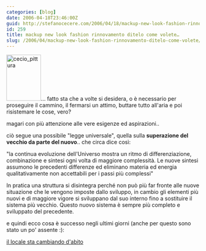 ```yaml
---
categories: [blog]
date: 2006-04-18T23:46:00Z
guid: http://stefanocecere.com/2006/04/18/mackup-new-look-fashion-rinnovamento-ditelo-come-volete/
id: 259
title: mackup new look fashion rinnovamento ditelo come volete…
slug: /2006/04/mackup-new-look-fashion-rinnovamento-ditelo-come-volete/
---
```


[<img src="http://stefanocecere.com/wp-content/uploads/sites/3/2006/04/cecio_pittura.jpg" alt="cecio_pittura" width="90" height="120" class="alignleft size-full wp-image-5490" />](http://www.ilfannullone.it/new/il-locale-fannullone-sta-cambiando-labito/64/)… fatto sta che a volte si desidera, o è necessario per proseguire il cammino, il fermarsi un attimo, buttare tutto all'aria e poi risistemare le cose, vero?
  
magari con più attenzione alle vere esigenze ed aspirazioni..

ciò segue una possibile "legge universale", quella sulla **superazione del vecchio da parte del nuovo**.. che circa dice così:
  
"la continua evoluzione dell'Universo mostra un ritmo di differenziazione, combinazione e sintesi ogni volta di maggiore complessità. Le nuove sintesi assumono le precedenti differenze ed eliminano materia ed energia qualitativamente non accettabili per i passi più complessi"
  
In pratica una struttura si disintegra perché non può più far fronte alle nuove situazione che le vengono imposte dallo sviluppo, in cambio gli elementi più nuovi e di maggiore vigore si sviluppano dal suo interno fino a sostituire il sistema più vecchio. Questo nuovo sistema è sempre più completo e sviluppato del precedente.

e quindi ecco cosa è successo negli ultimi giorni (anche per questo sono stato un po' assente :):
  
[il locale sta cambiando d'abito](http://www.ilfannullone.it/new/il-locale-fannullone-sta-cambiando-labito/64/)